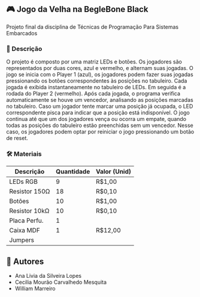 ## 🎮 Jogo da Velha na BegleBone Black
Projeto final da disciplina de Técnicas de Programação Para Sistemas Embarcados

### 📙 Descrição
O projeto é composto por uma matriz LEDs e botões. Os jogadores são representados por duas cores, azul e vermelho, e alternam suas jogadas. O jogo se inicia com o Player 1 (azul), os jogadores podem fazer suas jogadas pressionando os botões correspondentes às posições no tabuleiro. Cada jogada é exibida instantaneamente no tabuleiro de LEDs. Em seguida é a rodada do Player 2 (vermelho). Após cada jogada, o programa verifica automaticamente se houve um vencedor, analisando as posições marcadas no tabuleiro. Caso um jogador tente marcar uma posição já ocupada, o LED correspondente pisca para indicar que a posição está indisponível. O jogo continua até que um dos jogadores vença ou ocorra um empate, quando todas as posições do tabuleiro estão preenchidas sem um vencedor. Nesse caso, os jogadores podem optar por reiniciar o jogo pressionando um botão de reset.

### 🛠️ Materiais
Descrição     | Quantidade  | Valor (Unid)
---------     | ----------  | -----
LEDs RGB      | 9           |R$1,00
Resistor 150Ω | 18          |R$0,10
Botões        | 10          |R$1,00
Resistor 10kΩ | 10          |R$0,10
Placa Perfu.  | 1           |
Caixa MDF     | 1           |R$12,00
Jumpers       |             |

## 👥 Autores
- Ana Livia da Silveira Lopes
- Cecilia Mourão Carvalhedo Mesquita
- William Marreiro
